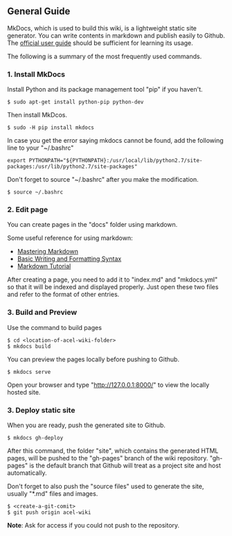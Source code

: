 ## General Guide

MkDocs, which is used to build this wiki, is a lightweight static site generator. You can write contents in markdown and publish easily to Github. The [official user guide](http://www.mkdocs.org/) should be sufficient for learning its usage. 

The following is a summary of the most frequently used commands.

### 1. Install MkDocs

Install Python and its package management tool "pip" if you haven't.

```
$ sudo apt-get install python-pip python-dev
```

Then install MkDcos.

```
$ sudo -H pip install mkdocs
```

In case you get the error saying mkdocs cannot be found, add the following line to your "~/.bashrc"

```
export PYTHONPATH="${PYTHONPATH}:/usr/local/lib/python2.7/site-packages:/usr/lib/python2.7/site-packages"
```

Don't forget to source "~/.bashrc" after you make the modification.

```
$ source ~/.bashrc
```

### 2. Edit page

You can create pages in the "docs" folder using markdown.

Some useful reference for using markdown:

* [Mastering Markdown](https://guides.github.com/features/mastering-markdown/)
* [Basic Writing and Formatting Syntax](https://help.github.com/articles/basic-writing-and-formatting-syntax/)
* [Markdown Tutorial](https://github.com/LewisVo/Markdown-Tutorial)  

After creating a page, you need to add it to "index.md" and "mkdocs.yml" so that it will be indexed and displayed properly. Just open these two files and refer to the format of other entries.

### 3. Build and Preview

Use the command to build pages

```
$ cd <location-of-acel-wiki-folder>
$ mkdocs build
```

You can preview the pages locally before pushing to Github.

```
$ mkdocs serve
```

Open your browser and type "http://127.0.0.1:8000/" to view the locally hosted site.

### 3. Deploy static site

When you are ready, push the generated site to Github.

```
$ mkdocs gh-deploy
```

After this command, the folder "site", which contains the generated HTML pages, will be pushed to the "gh-pages" branch of the wiki repository. "gh-pages" is the default branch that Github will treat as a project site and host automatically.

Don't forget to also push the "source files" used to generate the site, usually "*.md" files and images.

```
$ <create-a-git-comit>
$ git push origin acel-wiki
```

**Note**: Ask for access if you could not push to the repository.